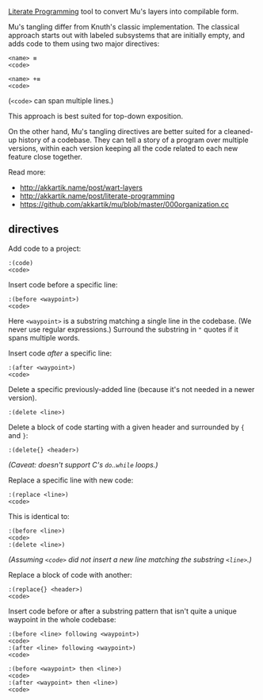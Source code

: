 [Literate Programming](https://en.wikipedia.org/wiki/Literate_programming)
tool to convert Mu's layers into compilable form.

Mu's tangling differ from Knuth's classic implementation. The classical
approach starts out with labeled subsystems that are initially empty, and adds
code to them using two major directives:

```
<name> ≡
<code>
```

```
<name> +≡
<code>
```

(`<code>` can span multiple lines.)

This approach is best suited for top-down exposition.

On the other hand, Mu's tangling directives are better suited for a cleaned-up
history of a codebase. They can tell a story of a program over multiple
versions, within each version keeping all the code related to each new
feature close together.

Read more:
* http://akkartik.name/post/wart-layers
* http://akkartik.name/post/literate-programming
* https://github.com/akkartik/mu/blob/master/000organization.cc

## directives

Add code to a project:

```
:(code)
<code>
```

Insert code before a specific line:

```
:(before <waypoint>)
<code>
```

Here `<waypoint>` is a substring matching a single line in the codebase. (We
never use regular expressions.) Surround the substring in `"` quotes if it
spans multiple words.

Insert code _after_ a specific line:

```
:(after <waypoint>)
<code>
```

Delete a specific previously-added line (because it's not needed in a newer
version).

```
:(delete <line>)
```

Delete a block of code starting with a given header and surrounded by `{` and
`}`:

```
:(delete{} <header>)
```

_(Caveat: doesn't support C's `do`..`while` loops.)_

Replace a specific line with new code:

```
:(replace <line>)
<code>
```

This is identical to:
```
:(before <line>)
<code>
:(delete <line>)
```
_(Assuming `<code>` did not insert a new line matching the substring `<line>`.)_

Replace a block of code with another:

```
:(replace{} <header>)
<code>
```

Insert code before or after a substring pattern that isn't quite a unique
waypoint in the whole codebase:

```
:(before <line> following <waypoint>)
<code>
:(after <line> following <waypoint>)
<code>
```

```
:(before <waypoint> then <line>)
<code>
:(after <waypoint> then <line>)
<code>
```
